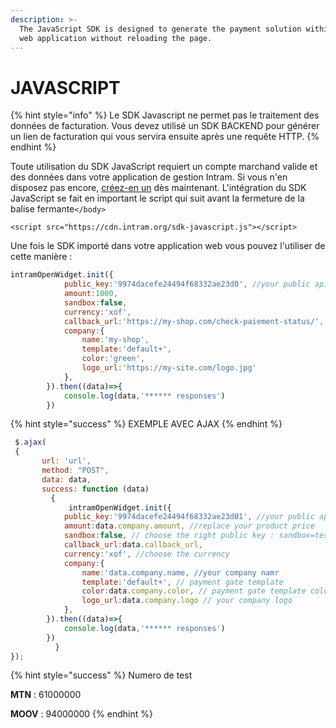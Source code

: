 ```yaml
---
description: >-
  The JavaScript SDK is designed to generate the payment solution within your
  web application without reloading the page.
---
```


# JAVASCRIPT

{% hint style="info" %}
Le SDK Javascript ne permet pas le traitement des données de facturation. Vous devez utilisé un SDK BACKEND pour générer un lien de facturation qui vous servira ensuite après une requête HTTP.
{% endhint %}

Toute utilisation du SDK JavaScript requiert un compte marchand valide et des données dans votre application de gestion Intram. Si vous n'en disposez pas encore, [créez-en un](https://app.intram.org/register) dès maintenant. L'intégration du SDK JavaScript se fait en important le script qui suit avant la fermeture de la balise fermante`</body>`

```markup
<script src="https://cdn.intram.org/sdk-javascript.js"></script>
```

Une fois le SDK importé dans votre application web vous pouvez l'utiliser de cette manière :

```javascript
intramOpenWidget.init({
            public_key:'9974dacefe24494f68332ae23d0', //your public api key
            amount:1000,
            sandbox:false,
            currency:'xof',
            callback_url:'https://my-shop.com/check-paiement-status/',
            company:{ 
                name:'my-shop',
                template:'default+',
                color:'green',
                logo_url:'https://my-site.com/logo.jpg'
            },
        }).then((data)=>{
            console.log(data,'****** responses')
        })
```

{% hint style="success" %}
EXEMPLE AVEC AJAX
{% endhint %}

```javascript
 $.ajax(
 {
       url: 'url',
       method: "POST",
       data: data,
       success: function (data) 
         {
             intramOpenWidget.init({
            public_key:'9974dacefe24494f68332ae23d01', //your public api key
            amount:data.company.amount, //replace your product price 
            sandbox:false, // choose the right public key : sandbox=test or live (see your intram account)
            callback_url:data.callback_url,
            currency:'xof', //choose the currency
            company:{ 
                name:'data.company.name, //your company namr
                template:'default+', // payment gate template
                color:data.company.color, // payment gate template color
                logo_url:data.company.logo // your company logo
            },
        }).then((data)=>{
            console.log(data,'****** responses')
        })
          }
});
```

{% hint style="success" %}
Numero de test

&#x20;**MTN** : 61000000

&#x20;**MOOV** : 94000000
{% endhint %}
